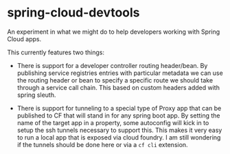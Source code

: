 # spring-cloud-devtools

An experiment in what we might do to help developers working with Spring Cloud apps.

This currently features two things:

- There is support for a developer controller routing header/bean.  By publishing service registries entries
with particular metadata we can use the routing header or bean to specify a specific route we should
take through a service call chain. This based on custom headers added with spring sleuth.

- There is support for tunneling to a special type of Proxy app that can be published to CF that will stand
in for any spring boot app. By setting the name of the target app in a property, some autoconfig will kick
in to setup the ssh tunnels necessary to support this. This makes it very easy to run a local app that is
exposed via cloud foundry.  I am still wondering if the tunnels should be done here or via a `cf cli` extension.

